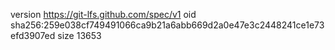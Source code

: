version https://git-lfs.github.com/spec/v1
oid sha256:259e038cf749491066ca9b21a6abb669d2a0e47e3c2448241ce1e73efd3907ed
size 13653
